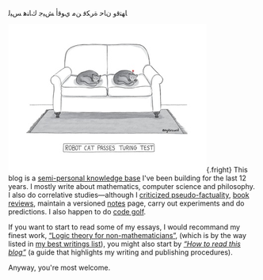 ﺎﻬﺘﻗﻭ ﻥﺎﺣ ﺓﺮﻜﻓ ﻦﻣ ﻱﻮﻗﺃ ﺶﻴﺟ ﻙﺎﻨﻫ ﺲﻴﻟ

![“On the Internet, nobody knows you're a dog.”](/static/images/cartoon7.jpg){.fright}
This blog is a [semi-personal knowledge base](./About) I've been building for the last 12 years. I mostly write about mathematics, computer science and philosophy. I also do correlative studies&mdash;although I [criticized pseudo-factuality](./Pseudofacts), [book reviews](./Book%20reviews), maintain a versioned [notes](./Notes) page, carry out experiments and do predictions. I also happen to do [code golf](https://en.wikipedia.org/wiki/Code_golf).

If you want to start to read some of my essays, I would recommand my finest work, [“Logic theory for non-mathematicians”](./Logic%20for%20non-mathematicians), (which is by the way listed in [my best writings list](./Best%20work)), you might also start by [_“How to read this blog”_](./Reading%20this%20blog) (a guide that highlights my writing and publishing procedures).

Anyway, you're most welcome.